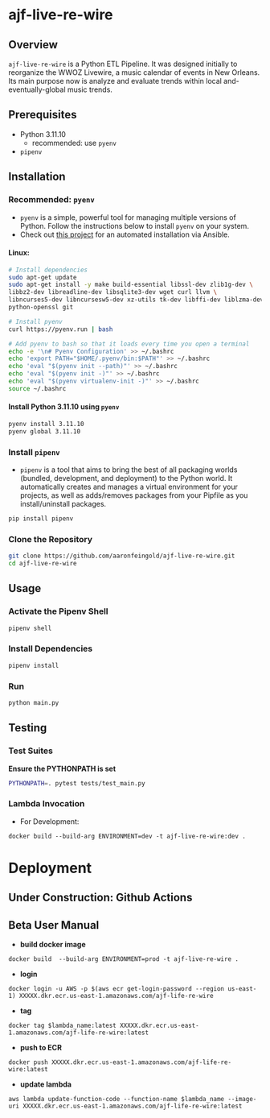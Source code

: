 # ajf-live-re-wire

## Overview
`ajf-live-re-wire` is a Python ETL Pipeline. It was designed initially to reorganize the WWOZ Livewire, a music calendar of events in New Orleans. Its main purpose now is analyze and evaluate trends within local and-eventually-global music trends.

## Prerequisites
- Python 3.11.10
  - recommended: use `pyenv`
- `pipenv`


## Installation

### Recommended: `pyenv`
- `pyenv` is a simple, powerful tool for managing multiple versions of Python. Follow the instructions below to install `pyenv` on your system.
- Check out [this project](https://github.com/aaronfeingold/ajf-fedora-workstation-ansible?tab=readme-ov-file#fedora-workstation-ansible) for an automated installation via Ansible.

#### Linux:
```sh
# Install dependencies
sudo apt-get update
sudo apt-get install -y make build-essential libssl-dev zlib1g-dev \
libbz2-dev libreadline-dev libsqlite3-dev wget curl llvm \
libncurses5-dev libncursesw5-dev xz-utils tk-dev libffi-dev liblzma-dev \
python-openssl git

# Install pyenv
curl https://pyenv.run | bash

# Add pyenv to bash so that it loads every time you open a terminal
echo -e '\n# Pyenv Configuration' >> ~/.bashrc
echo 'export PATH="$HOME/.pyenv/bin:$PATH"' >> ~/.bashrc
echo 'eval "$(pyenv init --path)"' >> ~/.bashrc
echo 'eval "$(pyenv init -)"' >> ~/.bashrc
echo 'eval "$(pyenv virtualenv-init -)"' >> ~/.bashrc
source ~/.bashrc
```

#### Install Python 3.11.10 using `pyenv`
```sh
pyenv install 3.11.10
pyenv global 3.11.10
```

### Install `pipenv`
- `pipenv` is a tool that aims to bring the best of all packaging worlds (bundled, development, and deployment) to the Python world. It automatically creates and manages a virtual environment for your projects, as well as adds/removes packages from your Pipfile as you install/uninstall packages.

```sh
pip install pipenv
```

### Clone the Repository
```sh
git clone https://github.com/aaronfeingold/ajf-live-re-wire.git
cd ajf-live-re-wire
```

## Usage

### Activate the Pipenv Shell
```sh
pipenv shell
```

### Install Dependencies
```sh
pipenv install
```

### Run
```sh
python main.py
```

## Testing
### Test Suites
**Ensure the PYTHONPATH is set**
```sh
PYTHONPATH=. pytest tests/test_main.py
```
### Lambda Invocation
- For Development:
```
docker build --build-arg ENVIRONMENT=dev -t ajf-live-re-wire:dev .
```


# Deployment
## Under Construction: Github Actions

## Beta User Manual

- **build docker image**
```
docker build  --build-arg ENVIRONMENT=prod -t ajf-live-re-wire .
```
- **login**
```
docker login -u AWS -p $(aws ecr get-login-password --region us-east-1) XXXXX.dkr.ecr.us-east-1.amazonaws.com/ajf-life-re-wire
```
- **tag**
```
docker tag $lambda_name:latest XXXXX.dkr.ecr.us-east-1.amazonaws.com/ajf-life-re-wire:latest
```
- **push to ECR**
```
docker push XXXXX.dkr.ecr.us-east-1.amazonaws.com/ajf-life-re-wire:latest
```
- **update lambda**
```
aws lambda update-function-code --function-name $lambda_name --image-uri XXXXX.dkr.ecr.us-east-1.amazonaws.com/ajf-life-re-wire:latest
```
